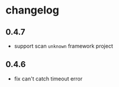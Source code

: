 # changelog

## 0.4.7
- support scan `unknown` framework project

## 0.4.6
- fix can't catch timeout error
